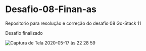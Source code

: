 # Desafio-08-Finan-as
Repositorio para resolução e correção do desafio 08 Go-Stack 11

Desafio finalizado 

![Captura de Tela 2020-05-17 às 22 28 59](https://user-images.githubusercontent.com/39995164/82166114-dc2d7a00-988d-11ea-81e5-621b261c42e5.png)
